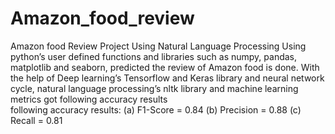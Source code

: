 # Amazon_food_review
Amazon food Review Project Using Natural  Language Processing 
Using python’s user defined functions and libraries such as numpy, pandas, matplotlib and seaborn, predicted the review of Amazon food is done.
With the help of Deep learning’s Tensorflow and Keras library and neural network cycle, natural language processing’s nltk library and machine learning metrics got following 
accuracy results      
following accuracy results:
(a)	F1-Score = 0.84
(b)	Precision =  0.88
(c)	Recall = 0.81
